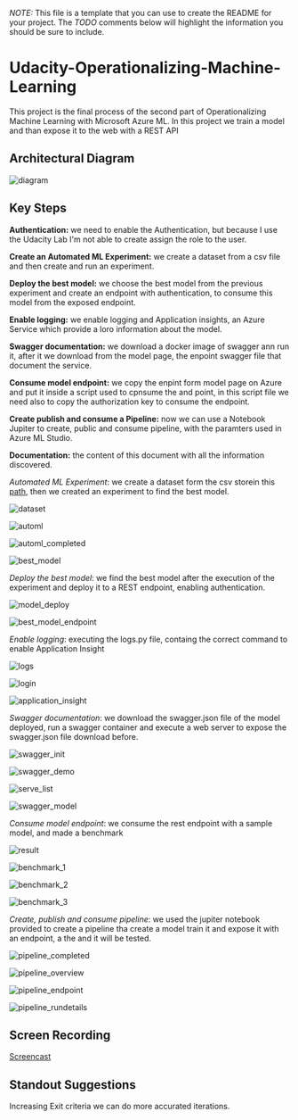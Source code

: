 *NOTE:* This file is a template that you can use to create the README for your project. The *TODO* comments below will highlight the information you should be sure to include.


# Udacity-Operationalizing-Machine-Learning

This project is the final process of the second part of Operationalizing Machine Learning with Microsoft Azure ML. In this project we train a model and than expose it to the web with a REST API

## Architectural Diagram
![diagram](images/diagram.png)

## Key Steps
**Authentication:** we need to enable the Authentication, but because I use the Udacity Lab I'm not able to create assign the role to the user.

**Create an Automated ML Experiment:** we create a dataset from a csv file and then create and run an experiment.

**Deploy the best model:** we choose the best model from the previous experiment and create an endpoint with authentication, to consume this model from the exposed endpoint.

**Enable logging:** we enable logging and Application insights, an Azure Service which provide a loro information about the model.

**Swagger documentation:** we download a docker image of swagger ann run it, after it we download from the model page, the enpoint swagger file that document the service.  

**Consume model endpoint:** we copy the enpint form model page on Azure and put it inside a script used to cpnsume the and point, in this script file we need also to copy the authorization key to consume the endpoint.

**Create publish and consume a Pipeline:** now we can use a Notebook Jupiter to create, public and consume pipeline, with the paramters used in Azure ML Studio.

**Documentation:** the content of this document with all the information discovered.

*Automated ML Experiment*: we create a dataset form the csv storein this [path](https://automlsamplenotebookdata.blob.core.windows.net/automl-sample-notebook-data/bankmarketing_train.csv), then we created an experiment to find the best model.

![dataset](images/dataset.png)

![automl](images/automl.png)

![automl_completed](images/automl_completed.png)

![best_model](images/best_model.png)

*Deploy the best model*: we find the best model after the execution of the experiment and deploy it to a REST endpoint, enabling authentication.

![model_deploy](images/model_deploy.png)

![best_model_endpoint](images/best_model_endpoint.png)

*Enable logging*: executing the logs.py file, containg the correct command to enable Application Insight

![logs](images/logs.png)

![login](images/login.png)

![application_insight](images/application_insight.png)

*Swagger documentation*: we download the swagger.json file of the model deployed, run a swagger container and execute a web server to expose the swagger.json file download before.

![swagger_init](images/swagger_init.png)

![swagger_demo](images/swagger_endpoint.png)

![serve_list](images/serve_list.png)

![swagger_model](images/swagger_model.png)

*Consume model endpoint*: we consume the rest endpoint with a sample model, and made a benchmark

![result](images/result.png)

![benchmark_1](images/benchmark_1.png)

![benchmark_2](images/benchmark_1.png)

![benchmark_3](images/benchmark_1.png)

*Create, publish and consume pipeline*: we used the jupiter notebook provided to create a pipeline tha create a model train it and expose it with an endpoint, a the and it will be tested.

![pipeline_completed](images/pipeline_completed.png)

![pipeline_overview](images/pipeline_overview.png)

![pipeline_endpoint](images/pipeline_endpoint.png)

![pipeline_rundetails](images/pipeline_rundetails.png)


## Screen Recording
[Screencast](https://www.youtube.com/watch?v=PI8D72MV_kA)

## Standout Suggestions
Increasing Exit criteria we can do more accurated iterations.

